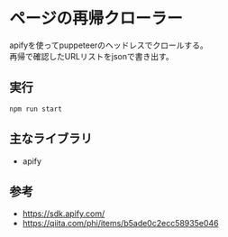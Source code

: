 # ページの再帰クローラー
apifyを使ってpuppeteerのヘッドレスでクロールする。  
再帰で確認したURLリストをjsonで書き出す。

## 実行
```
npm run start
```

## 主なライブラリ
- apify

## 参考
- https://sdk.apify.com/
- https://qiita.com/phi/items/b5ade0c2ecc58935e046